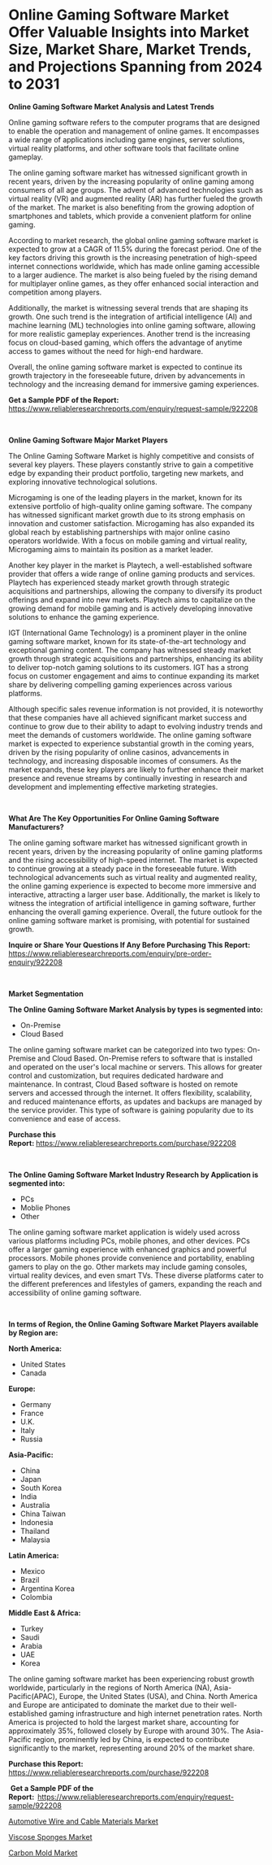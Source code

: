 <p><h1>Online Gaming Software Market Offer Valuable Insights into Market Size, Market Share, Market Trends, and Projections Spanning from 2024 to 2031</h1></p><p><strong>Online Gaming Software Market Analysis and Latest Trends</strong></p>
<p><p>Online gaming software refers to the computer programs that are designed to enable the operation and management of online games. It encompasses a wide range of applications including game engines, server solutions, virtual reality platforms, and other software tools that facilitate online gameplay.</p><p>The online gaming software market has witnessed significant growth in recent years, driven by the increasing popularity of online gaming among consumers of all age groups. The advent of advanced technologies such as virtual reality (VR) and augmented reality (AR) has further fueled the growth of the market. The market is also benefiting from the growing adoption of smartphones and tablets, which provide a convenient platform for online gaming.</p><p>According to market research, the global online gaming software market is expected to grow at a CAGR of 11.5% during the forecast period. One of the key factors driving this growth is the increasing penetration of high-speed internet connections worldwide, which has made online gaming accessible to a larger audience. The market is also being fueled by the rising demand for multiplayer online games, as they offer enhanced social interaction and competition among players.</p><p>Additionally, the market is witnessing several trends that are shaping its growth. One such trend is the integration of artificial intelligence (AI) and machine learning (ML) technologies into online gaming software, allowing for more realistic gameplay experiences. Another trend is the increasing focus on cloud-based gaming, which offers the advantage of anytime access to games without the need for high-end hardware.</p><p>Overall, the online gaming software market is expected to continue its growth trajectory in the foreseeable future, driven by advancements in technology and the increasing demand for immersive gaming experiences.</p></p>
<p><strong>Get a Sample PDF of the Report:&nbsp;</strong> <a href="https://www.reliableresearchreports.com/enquiry/request-sample/922208">https://www.reliableresearchreports.com/enquiry/request-sample/922208</a></p>
<p>&nbsp;</p>
<p><strong>Online Gaming Software Major Market Players</strong></p>
<p><p>The Online Gaming Software Market is highly competitive and consists of several key players. These players constantly strive to gain a competitive edge by expanding their product portfolio, targeting new markets, and exploring innovative technological solutions.</p><p>Microgaming is one of the leading players in the market, known for its extensive portfolio of high-quality online gaming software. The company has witnessed significant market growth due to its strong emphasis on innovation and customer satisfaction. Microgaming has also expanded its global reach by establishing partnerships with major online casino operators worldwide. With a focus on mobile gaming and virtual reality, Microgaming aims to maintain its position as a market leader.</p><p>Another key player in the market is Playtech, a well-established software provider that offers a wide range of online gaming products and services. Playtech has experienced steady market growth through strategic acquisitions and partnerships, allowing the company to diversify its product offerings and expand into new markets. Playtech aims to capitalize on the growing demand for mobile gaming and is actively developing innovative solutions to enhance the gaming experience.</p><p>IGT (International Game Technology) is a prominent player in the online gaming software market, known for its state-of-the-art technology and exceptional gaming content. The company has witnessed steady market growth through strategic acquisitions and partnerships, enhancing its ability to deliver top-notch gaming solutions to its customers. IGT has a strong focus on customer engagement and aims to continue expanding its market share by delivering compelling gaming experiences across various platforms.</p><p>Although specific sales revenue information is not provided, it is noteworthy that these companies have all achieved significant market success and continue to grow due to their ability to adapt to evolving industry trends and meet the demands of customers worldwide. The online gaming software market is expected to experience substantial growth in the coming years, driven by the rising popularity of online casinos, advancements in technology, and increasing disposable incomes of consumers. As the market expands, these key players are likely to further enhance their market presence and revenue streams by continually investing in research and development and implementing effective marketing strategies.</p></p>
<p>&nbsp;</p>
<p><strong>What Are The Key Opportunities For Online Gaming Software Manufacturers?</strong></p>
<p><p>The online gaming software market has witnessed significant growth in recent years, driven by the increasing popularity of online gaming platforms and the rising accessibility of high-speed internet. The market is expected to continue growing at a steady pace in the foreseeable future. With technological advancements such as virtual reality and augmented reality, the online gaming experience is expected to become more immersive and interactive, attracting a larger user base. Additionally, the market is likely to witness the integration of artificial intelligence in gaming software, further enhancing the overall gaming experience. Overall, the future outlook for the online gaming software market is promising, with potential for sustained growth.</p></p>
<p><strong>Inquire or Share Your Questions If Any Before Purchasing This Report:</strong> <a href="https://www.reliableresearchreports.com/enquiry/pre-order-enquiry/922208">https://www.reliableresearchreports.com/enquiry/pre-order-enquiry/922208</a></p>
<p>&nbsp;</p>
<p><strong>Market Segmentation</strong></p>
<p><strong>The Online Gaming Software Market Analysis by types is segmented into:</strong></p>
<p><ul><li>On-Premise</li><li>Cloud Based</li></ul></p>
<p><p>The online gaming software market can be categorized into two types: On-Premise and Cloud Based. On-Premise refers to software that is installed and operated on the user's local machine or servers. This allows for greater control and customization, but requires dedicated hardware and maintenance. In contrast, Cloud Based software is hosted on remote servers and accessed through the internet. It offers flexibility, scalability, and reduced maintenance efforts, as updates and backups are managed by the service provider. This type of software is gaining popularity due to its convenience and ease of access.</p></p>
<p><strong>Purchase this Report:&nbsp;</strong><a href="https://www.reliableresearchreports.com/purchase/922208">https://www.reliableresearchreports.com/purchase/922208</a></p>
<p>&nbsp;</p>
<p><strong>The Online Gaming Software Market Industry Research by Application is segmented into:</strong></p>
<p><ul><li>PCs</li><li>Moblie Phones</li><li>Other</li></ul></p>
<p><p>The online gaming software market application is widely used across various platforms including PCs, mobile phones, and other devices. PCs offer a larger gaming experience with enhanced graphics and powerful processors. Mobile phones provide convenience and portability, enabling gamers to play on the go. Other markets may include gaming consoles, virtual reality devices, and even smart TVs. These diverse platforms cater to the different preferences and lifestyles of gamers, expanding the reach and accessibility of online gaming software.</p></p>
<p>&nbsp;</p>
<p><strong>In terms of Region, the Online Gaming Software Market Players available by Region are:</strong></p>
<p>
    <p> <strong> North America: </strong>
        <ul>
            <li>United States</li>
            <li>Canada</li>
        </ul>
        </p> 
    <p> <strong> Europe: </strong>
        <ul>
            <li>Germany</li>
            <li>France</li>
            <li>U.K.</li>
            <li>Italy</li>
            <li>Russia</li>
        </ul>
        </p> 
    <p> <strong> Asia-Pacific: </strong>
        <ul>
            <li>China</li>
            <li>Japan</li>
            <li>South Korea</li>
            <li>India</li>
            <li>Australia</li>
            <li>China Taiwan</li>
            <li>Indonesia</li>
            <li>Thailand</li>
            <li>Malaysia</li>
        </ul>
        </p> 
    <p> <strong> Latin America: </strong>
        <ul>
            <li>Mexico</li>
            <li>Brazil</li>
            <li>Argentina Korea</li>
            <li>Colombia</li>
        </ul>
        </p> 
    <p> <strong> Middle East & Africa: </strong>
        <ul>
            <li>Turkey</li>
            <li>Saudi</li>
            <li>Arabia</li>
            <li>UAE</li>
            <li>Korea</li>
        </ul>
    </p>
    </p>
<p><p>The online gaming software market has been experiencing robust growth worldwide, particularly in the regions of North America (NA), Asia-Pacific(APAC), Europe, the United States (USA), and China. North America and Europe are anticipated to dominate the market due to their well-established gaming infrastructure and high internet penetration rates. North America is projected to hold the largest market share, accounting for approximately 35%, followed closely by Europe with around 30%. The Asia-Pacific region, prominently led by China, is expected to contribute significantly to the market, representing around 20% of the market share.</p></p>
<p><strong>Purchase this Report: </strong><a href="https://www.reliableresearchreports.com/purchase/922208">https://www.reliableresearchreports.com/purchase/922208</a></p>
<p>&nbsp;<strong>Get a Sample PDF of the Report:&nbsp;&nbsp;</strong><a href="https://www.reliableresearchreports.com/enquiry/request-sample/922208">https://www.reliableresearchreports.com/enquiry/request-sample/922208</a></p>
<p><strong></strong></p>
<p><p><a href="https://medium.com/@andreametcalfe66/automotive-wire-and-cable-materials-market-comprehensive-assessment-by-type-application-and-c96d5fc5be0b">Automotive Wire and Cable Materials Market</a></p><p><a href="https://medium.com/@samanthamason1930/viscose-sponges-market-outlook-industry-overview-and-forecast-2024-to-2031-c157e2cc1244">Viscose Sponges Market</a></p><p><a href="https://medium.com/@madiemoore67546/carbon-mold-market-report-reveals-the-latest-trends-and-growth-opportunities-of-this-market-9a71502a00f9">Carbon Mold Market</a></p></p>